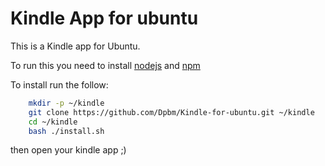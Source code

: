 
# Kindle App for ubuntu
This is a Kindle app for Ubuntu.

To run this you need to install [nodejs](https://nodejs.org/en/) and [npm](https://www.npmjs.com/)


To install run the follow:
```bash
    mkdir -p ~/kindle
    git clone https://github.com/Dpbm/Kindle-for-ubuntu.git ~/kindle
    cd ~/kindle
    bash ./install.sh
```

then open your kindle app ;)